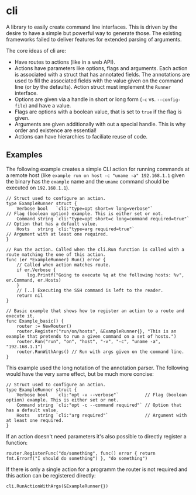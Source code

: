 # cli

A library to easily create command line interfaces. This is driven by the desire to have a simple but powerful way to
generate those. The existing frameworks failed to deliver features for extended parsing of arguments.

The core ideas of cli are:

* Have routes to actions (like in a web API).
* Actions have parameters like options, flags and arguments. Each action is associated with a struct that has annotated
  fields. The annotations are used to fill the associated fields with the value given on the command line (or by the
  defaults). Action struct must implement the `Runner` interface.
* Options are given via a handle in short or long form (`-c` vs. `--config-file`) and have a value.
* Flags are options with a boolean value, that is set to `true` if the flag is given.
* Arguments are given additionally with out a special handle. This is why order and existence are essential!
* Actions can have hierarchies to faciliate reuse of code.


## Examples

The following example creates a simple CLI action for running commands at a remote host (like `example run on host -c
"uname -a" 192.168.1.1` given the binary has the `example` name and the `uname` command should be executed on
`192.168.1.1`).

	// Struct used to configure an action.
	type ExampleRunner struct {
		Verbose bool   `cli:"type=opt short=v long=verbose"`               // Flag (boolean option) example. This is either set or not.
		Command string `cli:"type=opt short=c long=command required=true"` // Option that has a default value.
		Hosts   string `cli:"type=arg required=true"`                      // Argument with at least one required.
	}
	
	// Run the action. Called when the cli.Run function is called with a route matching the one of this action.
	func (er *ExampleRunner) Run() error {
		// Called when action matches route.
		if er.Verbose {
			log.Printf("Going to execute %q at the following hosts: %v", er.Command, er.Hosts)
		}
		// [..] Executing the SSH command is left to the reader.
		return nil
	}
	
	// Basic example that shows how to register an action to a route and execute it.
	func Example_basic() {
		router := NewRouter()
		router.Register("run/on/hosts", &ExampleRunner{}, "This is an example that pretends to run a given command on a set of hosts.")
		router.Run("run", "on", "host", "-v", "-c", "uname -a", "192.168.1.1")
		router.RunWithArgs() // Run with args given on the command line.
	}

This example used the long notation of the annotation parser. The following would have the very same effect, but be much
more concise:

	// Struct used to configure an action.
	type ExampleRunner struct {
		Verbose bool   `cli:"opt -v --verbose"`          // Flag (boolean option) example. This is either set or not.
		Command string `cli:"opt -c --command required"` // Option that has a default value.
		Hosts   string `cli:"arg required"`              // Argument with at least one required.
	}

If an action doesn't need parameters it's also possible to directly register a function:

	router.RegisterFunc("do/something", func() error { return fmt.Errorf("I should do something") }, "do something")

If there is only a single action for a programm the router is not required and this action can be registered directly:

	cli.RunActionWithArgs(&ExampleRunner{})

